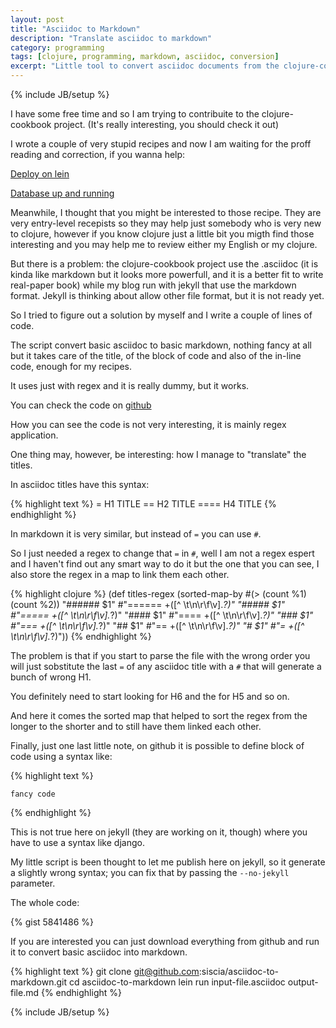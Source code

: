 ```yaml
---
layout: post
title: "Asciidoc to Markdown"
description: "Translate asciidoc to markdown"
category: programming
tags: [clojure, programming, markdown, asciidoc, conversion]
excerpt: "Little tool to convert asciidoc documents from the clojure-cookbook project to markdown files to use in jekyll"
---
```

{% include JB/setup %}

I have some free time and so I am trying to contribuite to the clojure-cookbook project.
(It's really interesting, you should check it out)

I wrote a couple of very stupid recipes and now I am waiting for the proff reading and correction, if you wanna help:

[Deploy on lein](https://github.com/siscia/clojure-cookbook/blob/lein/deployment/deploy-on-lein/deploy-on-lein.asciidoc)

[Database up and running](https://github.com/siscia/clojure-cookbook/blob/database-up-n-running/databases/database-up-n-running/database-up-n-running.asciidoc)


Meanwhile, I thought that you might be interested to those recipe.
They are very entry-level recepists so they may help just somebody who is very new to clojure, however if you know clojure just a little bit you migth find those interesting and you may help me to review either my English or my clojure.

But there is a problem: the clojure-cookbook project use the .asciidoc (it is kinda like markdown but it looks more powerfull, and it is a better fit to write real-paper book) while my blog run with jekyll that use the markdown format.
Jekyll is thinking about allow other file format, but it is not ready yet.

So I tried to figure out a solution by myself and I write a couple of lines of code.

The script convert basic asciidoc to basic markdown, nothing fancy at all but it takes care of the title, of the block of code and also of the in-line code, enough for my recipes.

It uses just with regex and it is really dummy, but it works.

You can check the code on [github](https://github.com/siscia/asciidoc-to-markdown/)

How you can see the code is not very interesting, it is mainly regex application.

One thing may, however, be interesting: how I manage to "translate" the titles.

In asciidoc titles have this syntax:

{% highlight text %}
= H1 TITLE 
== H2 TITLE
==== H4 TITLE
{% endhighlight %}

In markdown it is very similar, but instead of `=` you can use `#`.

So I just needed a regex to change that `=` in `#`, well I am not a regex espert and I haven't find out any smart way to do it but the one that you can see, I also store the regex in a map to link them each other.
 
{% highlight clojure %}
(def titles-regex
  (sorted-map-by #(> (count %1) (count %2))
                 "###### $1" #"====== +([^ \t\n\r\f\v].*?)"
                 "##### $1" #"===== +([^ \t\n\r\f\v].*?)"
                 "#### $1" #"==== +([^ \t\n\r\f\v].*?)"
                 "### $1" #"=== +([^ \t\n\r\f\v].*?)"
                 "## $1" #"== +([^ \t\n\r\f\v].*?)"
                 "# $1" #"= +([^ \t\n\r\f\v].*?)"))
{% endhighlight %}

The problem is that if you start to parse the file with the wrong order you will just sobstitute the last `=` of any asciidoc title with a `#` that will generate a bunch of wrong H1.

You definitely need to start looking for H6 and the for H5 and so on.

And here it comes the sorted map that helped to sort the regex from the longer to the shorter and to still have them linked each other.

Finally, just one last little note, on github it is possible to define block of code using a syntax like:

{% highlight text %}
``` language 
fancy code
```
{% endhighlight %}

This is not true here on jekyll (they are working on it, though) where you have to use a syntax like django.

My little script is been thought to let me publish here on jekyll, so it generate a slightly wrong syntax; you can fix that by passing the `--no-jekyll` parameter.

The whole code:

{% gist 5841486 %}

If you are interested you can just download everything from github and run it to convert basic asciidoc into markdown.

{% highlight text %}
    git clone git@github.com:siscia/asciidoc-to-markdown.git
    cd asciidoc-to-markdown
    lein run input-file.asciidoc output-file.md
{% endhighlight %}

{% include JB/setup %}